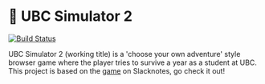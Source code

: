 # :thought_balloon: UBC Simulator 2

[![Build Status](https://travis-ci.com/ubclaunchpad/ubcsim2.svg?branch=master)](https://travis-ci.com/ubclaunchpad/ubcsim2)

UBC Simulator 2 (working title) is a 'choose your own adventure' style browser game where the player tries to survive a year as a student at UBC.
This project is based on the [game](https://slacknotes.com/ubcsimulator) on Slacknotes, go check it out!
